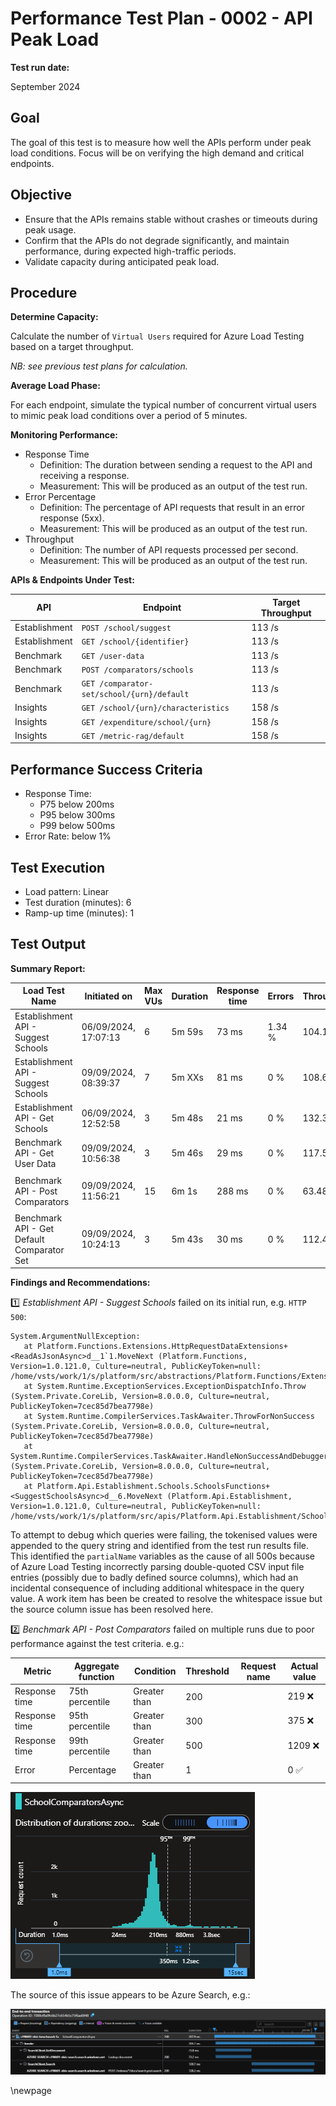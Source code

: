 ﻿# Performance Test Plan - 0002 - API Peak Load

**Test run date:**

September 2024

## Goal

The goal of this test is to measure how well the APIs perform under peak load conditions. Focus will be on verifying the
high demand and critical endpoints.

## Objective

- Ensure that the APIs remains stable without crashes or timeouts during peak usage.
- Confirm that the APIs do not degrade significantly, and maintain performance, during expected high-traffic periods.
- Validate capacity during anticipated peak load.

## Procedure

**Determine Capacity:**

Calculate the number of `Virtual Users` required for Azure Load Testing based on a target throughput.

_NB: see previous test plans for calculation._

**Average Load Phase:**

For each endpoint, simulate the typical number of concurrent virtual users to mimic peak load conditions over a
period of 5 minutes.

**Monitoring Performance:**

- Response Time
  - Definition: The duration between sending a request to the API and receiving a response.
  - Measurement: This will be produced as an output of the test run.
- Error Percentage
  - Definition: The percentage of API requests that result in an error response (5xx).
  - Measurement: This will be produced as an output of the test run.
- Throughput
  - Definition: The number of API requests processed per second.
  - Measurement: This will be produced as an output of the test run.

**APIs & Endpoints Under Test:**

| API           | Endpoint                                   | Target Throughput |
|---------------|--------------------------------------------|-------------------|
| Establishment | `POST /school/suggest`                     | 113 /s            |
| Establishment | `GET /school/{identifier}`                 | 113 /s            |
| Benchmark     | `GET /user-data`                           | 113 /s            |
| Benchmark     | `POST /comparators/schools`                | 113 /s            |
| Benchmark     | `GET /comparator-set/school/{urn}/default` | 113 /s            |
| Insights      | `GET /school/{urn}/characteristics`        | 158 /s            |
| Insights      | `GET /expenditure/school/{urn}`            | 158 /s            |
| Insights      | `GET /metric-rag/default`                  | 158 /s            |

## Performance Success Criteria

- Response Time:
  - P75 below 200ms
  - P95 below 300ms
  - P99 below 500ms
- Error Rate:  below 1%

## Test Execution

- Load pattern: Linear
- Test duration (minutes): 6
- Ramp-up time (minutes): 1

## Test Output

**Summary Report:**

<!-- take care with final separator line in piped table, as pandoc uses this for relative column widths -->
| Load Test Name                             | Initiated on         | Max VUs | Duration | Response time | Errors | Throughput | Result      |
|--------------------------------------------|----------------------|---------|----------|---------------|--------|------------|-------------|
| Establishment API - Suggest Schools        | 06/09/2024, 17:07:13 | 6       | 5m 59s   | 73 ms         | 1.34 % | 104.11 /s  | [❌ Failed](https://portal.azure.com/#blade/Microsoft_Azure_CloudNativeTesting/NewReport/resourceId/%2Fsubscriptions%2Fa5c0a8d7-a54d-4a6d-ab79-4ca64a3b750f%2Fresourcegroups%2Fs198t01-ebis-perf-tests%2Fproviders%2Fmicrosoft.loadtestservice%2Floadtests%2Fs198t01-load-tests/testId/0dc8462e-6609-4fe9-aea4-eeb1a40ce1bc/testRunId/d7105d2c-2fa8-4376-ae25-04b6ed54b0b3) 1️⃣ |
| Establishment API - Suggest Schools        | 09/09/2024, 08:39:37 | 7       | 5m XXs   | 81 ms         | 0 %    | 108.69 /s  | [✅ Passed](https://portal.azure.com/#blade/Microsoft_Azure_CloudNativeTesting/NewReport/resourceId/%2Fsubscriptions%2Fa5c0a8d7-a54d-4a6d-ab79-4ca64a3b750f%2Fresourcegroups%2Fs198t01-ebis-perf-tests%2Fproviders%2Fmicrosoft.loadtestservice%2Floadtests%2Fs198t01-load-tests/testId/0dc8462e-6609-4fe9-aea4-eeb1a40ce1bc/testRunId/2b3d5e5f-5af0-424a-a5c0-acc5250763af)     |
| Establishment API - Get Schools            | 06/09/2024, 12:52:58 | 3       | 5m 48s   | 21 ms         | 0 %    | 132.35 /s  | [✅ Passed](https://portal.azure.com/#blade/Microsoft_Azure_CloudNativeTesting/NewReport/resourceId/%2Fsubscriptions%2Fa5c0a8d7-a54d-4a6d-ab79-4ca64a3b750f%2Fresourcegroups%2Fs198t01-ebis-perf-tests%2Fproviders%2Fmicrosoft.loadtestservice%2Floadtests%2Fs198t01-load-tests/testId/0dc8462e-6609-4fe9-aea4-eeb1a40ce12d/testRunId/0dc8462e-6609-4fe9-aea4-eeb1a40ce14a)     |
| Benchmark API - Get User Data              | 09/09/2024, 10:56:38 | 3       | 5m 46s   | 29 ms         | 0 %    | 117.58 /s  | [✅ Passed](https://portal.azure.com/#blade/Microsoft_Azure_CloudNativeTesting/NewReport/resourceId/%2Fsubscriptions%2Fa5c0a8d7-a54d-4a6d-ab79-4ca64a3b750f%2Fresourcegroups%2Fs198t01-ebis-perf-tests%2Fproviders%2Fmicrosoft.loadtestservice%2Floadtests%2Fs198t01-load-tests/testId/b2169cfc-f186-4452-8717-d64aed36246a/testRunId/b2169cfc-f186-4452-8717-d64aed3624c5)     |
| Benchmark API - Post Comparators           | 09/09/2024, 11:56:21 | 15      | 6m 1s    | 288 ms        | 0 %    | 63.48 /s   | [❌ Failed](https://portal.azure.com/#blade/Microsoft_Azure_CloudNativeTesting/NewReport/resourceId/%2Fsubscriptions%2Fa5c0a8d7-a54d-4a6d-ab79-4ca64a3b750f%2Fresourcegroups%2Fs198t01-ebis-perf-tests%2Fproviders%2Fmicrosoft.loadtestservice%2Floadtests%2Fs198t01-load-tests/testId/b2169cfc-f186-4452-8717-d64aed362261/testRunId/8106563a-e2c5-4122-b99f-8ad3f847223c) 2️⃣ |
| Benchmark API - Get Default Comparator Set | 09/09/2024, 10:24:13 | 3       | 5m 43s   | 30 ms         | 0 %    | 112.40 /s  | [✅ Passed](https://portal.azure.com/#blade/Microsoft_Azure_CloudNativeTesting/NewReport/resourceId/%2Fsubscriptions%2Fa5c0a8d7-a54d-4a6d-ab79-4ca64a3b750f%2Fresourcegroups%2Fs198t01-ebis-perf-tests%2Fproviders%2Fmicrosoft.loadtestservice%2Floadtests%2Fs198t01-load-tests/testId/b2169cfc-f186-4452-8717-d64aed36202c/testRunId/b2169cfc-f186-4452-8717-d64aed36204d)     |

**Findings and Recommendations:**

1️⃣ _Establishment API - Suggest Schools_ failed on its initial run, e.g. `HTTP 500`:

```text
System.ArgumentNullException:
   at Platform.Functions.Extensions.HttpRequestDataExtensions+<ReadAsJsonAsync>d__1`1.MoveNext (Platform.Functions, Version=1.0.121.0, Culture=neutral, PublicKeyToken=null: /home/vsts/work/1/s/platform/src/abstractions/Platform.Functions/Extensions/HttpRequestDataExtensions.cs:35)
   at System.Runtime.ExceptionServices.ExceptionDispatchInfo.Throw (System.Private.CoreLib, Version=8.0.0.0, Culture=neutral, PublicKeyToken=7cec85d7bea7798e)
   at System.Runtime.CompilerServices.TaskAwaiter.ThrowForNonSuccess (System.Private.CoreLib, Version=8.0.0.0, Culture=neutral, PublicKeyToken=7cec85d7bea7798e)
   at System.Runtime.CompilerServices.TaskAwaiter.HandleNonSuccessAndDebuggerNotification (System.Private.CoreLib, Version=8.0.0.0, Culture=neutral, PublicKeyToken=7cec85d7bea7798e)
   at Platform.Api.Establishment.Schools.SchoolsFunctions+<SuggestSchoolsAsync>d__6.MoveNext (Platform.Api.Establishment, Version=1.0.121.0, Culture=neutral, PublicKeyToken=null: /home/vsts/work/1/s/platform/src/apis/Platform.Api.Establishment/Schools/SchoolsFunctions.cs:131)
```

To attempt to debug which queries were failing, the tokenised values were appended to the query string and identified from the test run results file. This identified the `partialName` variables as the cause of all 500s because of Azure Load Testing incorrectly parsing double-quoted CSV input file entries (possibly due to badly defined source columns), which had an incidental consequence of including additional whitespace in the query value. A work item has been be created to resolve the whitespace issue but the source column issue has been resolved here.

2️⃣ _Benchmark API - Post Comparators_ failed on multiple runs due to poor performance against the test criteria. e.g.:

| Metric        | Aggregate function | Condition    | Threshold | Request name | Actual value |
|---------------|--------------------|--------------|-----------|--------------|--------------|
| Response time | 75th percentile    | Greater than | 200       |              | 219 ❌        |
| Response time | 95th percentile    | Greater than | 300       |              | 375 ❌        |
| Response time | 99th percentile    | Greater than | 500       |              | 1209 ❌       |
| Error         | Percentage         | Greater than | 1         |              | 0 ✅          |

![Distribution of durations for Benchmark API - Post Comparators](../images/peak-api-benchmark-comparators-001.png)

The source of this issue appears to be Azure Search, e.g.:

![Distribution of durations for Benchmark API - Sample Transaction](../images/peak-api-benchmark-comparators-002.png)

<!-- Leave the rest of this page blank -->
\newpage
